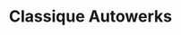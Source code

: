 ---
title: "Classique Autowerks"
url: /bons-en-chablais/classique-autowerks/
shop: pièces de voitures
---